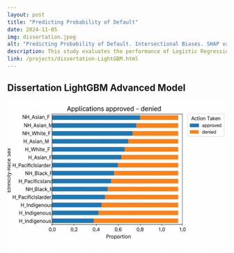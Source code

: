 ```yaml
---
layout: post
title: "Predicting Probability of Default"
date: 2024-11-05
img: dissertation.jpeg
alt: "Predicting Probability of Default. Intersectional Biases. SHAP values"
description: This study evaluates the performance of Logistic Regression and LightGBM models in predicting loan denial, focusing on fairness and bias mitigation across various intersectional demographic groups. We visualize the impact of each feature. 
link: /projects/dissertation-LightGBM.html
---
```


<h2>Dissertation LightGBM Advanced Model</h2>

<a href="/projects/dissertation-LightGBM.html" target="_blank">
  <img src="/img/portfolio/dissertation.jpeg" alt="Open PDF">
</a>
